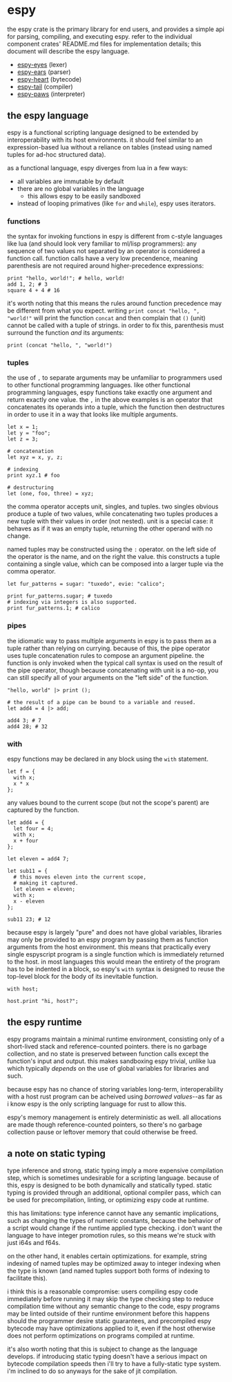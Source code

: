 # espy

the espy crate is the primary library for end users, and provides a simple api
for parsing, compiling, and executing espy. refer to the individual component
crates' README.md files for implementation details; this document will describe
the espy language.

- [espy-eyes](espy-eyes/README.md) (lexer)
- [espy-ears](espy-ears/README.md) (parser)
- [espy-heart](espy-heart/README.md) (bytecode)
- [espy-tail](espy-tail/README.md) (compiler)
- [espy-paws](espy-paws/README.md) (interpreter)

## the espy language

espy is a functional scripting language designed to be extended by
interoperability with its host environments. it should feel similar to an
expression-based lua without a reliance on tables (instead using named tuples
for ad-hoc structured data).

as a functional language, espy diverges from lua in a few ways:
- all variables are immutable by default
- there are no global variables in the language
  - this allows espy to be easily sandboxed
- instead of looping primatives (like `for` and `while`), espy uses iterators.

### functions

the syntax for invoking functions in espy is different from c-style languages
like lua (and should look very familiar to ml/lisp programmers): any sequence of
two values not separated by an operator is considered a function call. function
calls have a very low precendence, meaning parenthesis are not required around
higher-precedence expressions:

```espy
print "hello, world!"; # hello, world!
add 1, 2; # 3
square 4 + 4 # 16
```

it's worth noting that this means the rules around function precedence may be
different from what you expect. writing `print concat "hello, ", "world!"` will
print the function `concat` and then complain that `()` (unit) cannot be called
with a tuple of strings. in order to fix this, parenthesis must surround the
function *and* its arguments:

```espy
print (concat "hello, ", "world!")
```

### tuples

the use of `,` to separate arguments may be unfamiliar to programmers used
to other functional programming languages. like other functional programming
languages, espy functions take exactly one argument and return exactly one
value. the `,` in the above examples is an operator that concatenates its
operands into a tuple, which the function then destructures in order to use it
in a way that looks like multiple arguments.

```espy
let x = 1;
let y = "foo";
let z = 3;

# concatenation
let xyz = x, y, z;

# indexing
print xyz.1 # foo

# destructuring
let (one, foo, three) = xyz;
```

the comma operator accepts unit, singles, and tuples. two singles obvious
produce a tuple of two values, while concatenating two tuples produces a new
tuple with their values in order (not nested). unit is a special case: it
behaves as if it was an empty tuple, returning the other operand with no change.

named tuples may be constructed using the `:` operator. on the left side of
the operator is the name, and on the right the value. this constructs a tuple
containing a single value, which can be composed into a larger tuple via the
comma operator.

```espy
let fur_patterns = sugar: "tuxedo", evie: "calico";

print fur_patterns.sugar; # tuxedo
# indexing via integers is also supported.
print fur_patterns.1; # calico
```

### pipes

the idiomatic way to pass multiple arguments in espy is to pass them as a
tuple rather than relying on currying. because of this, the pipe operator uses
tuple concatenation rules to compose an argument pipeline. the function is only
invoked when the typical call syntax is used on the result of the pipe operator,
though because concatenating with unit is a no-op, you can still specify all of
your arguments on the "left side" of the function.

```espy
"hello, world" |> print ();

# the result of a pipe can be bound to a variable and reused.
let add4 = 4 |> add;

add4 3; # 7
add4 28; # 32
```

### with

espy functions may be declared in any block using the `with` statement.

```espy
let f = {
  with x;
  x * x
};
```

any values bound to the current scope (but not the scope's parent) are captured by the function.

```espy
let add4 = {
  let four = 4;
  with x;
  x + four
};

let eleven = add4 7;

let sub11 = {
  # this moves eleven into the current scope,
  # making it captured.
  let eleven = eleven;
  with x;
  x - eleven
};

sub11 23; # 12
```

because espy is largely "pure" and does not have global variables, libraries
may only be provided to an espy program by passing them as function arguments
from the host environment. this means that practically every single espyscript
program is a single function which is immediately returned to the host. in most
languages this would mean the entirety of the program has to be indented in a
block, so espy's `with` syntax is designed to reuse the top-level block for the
body of its inevitable function.

```espy
with host;

host.print "hi, host?";
```

## the espy runtime

espy programs maintain a minimal runtime environment, consisting only of
a short-lived stack and reference-counted pointers. there is no garbage
collection, and no state is preserved between function calls except the
function's input and output. this makes sandboxing espy trivial, unlike lua
which typically *depends* on the use of global variables for libraries and such.

because espy has no chance of storing variables long-term, interoperability with
a host rust program can be acheived using *borrowed values*--as far as i know
espy is the only scripting language for rust to allow this.

espy's memory management is entirely deterministic as well. all allocations are
made though reference-counted pointers, so there's no garbage collection pause
or leftover memory that could otherwise be freed.

## a note on static typing

type inference and strong, static typing imply a more expensive compilation
step, which is sometimes undesirable for a scripting language. because of this,
espy is designed to be both dynamically and statically typed. static typing is
provided through an additional, optional compiler pass, which can be used for
precompilation, linting, or optimizing espy code at runtime.

this has limitations: type inference cannot have any semantic implications, such
as changing the types of numeric constants, because the behavior of a script
would change if the runtime applied type checking. i don't want the language to
have integer promotion rules, so this means we're stuck with just i64s and f64s.

on the other hand, it enables certain optimizations. for example, string
indexing of named tuples may be optimized away to integer indexing when the type
is known (and named tuples support both forms of indexing to facilitate this).

i think this is a reasonable compromise: users compiling espy code immediately
before running it may skip the type checking step to reduce compilation time
without any semantic change to the code, espy programs may be linted outside
of their runtime environment before this happens should the programmer desire
static guarantees, and precompiled espy bytecode may have optimizations applied
to it, even if the host otherwise does not perform optimizations on programs
compiled at runtime.

it's also worth noting that this is subject to change as the language develops.
if introducing static typing doesn't have a serious impact on bytecode
compilation speeds then i'll try to have a fully-static type system. i'm
inclined to do so anyways for the sake of jit compilation.
